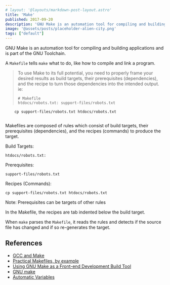 ```yaml
---
# layout: '@layouts/markdown-post-layout.astro'
title: 'Make'
published: 2017-09-20
description: 'GNU Make is an automation tool for compiling and building applications and is part of the GNU Toolchain.'
image: '@assets/posts/placeholder-alien-city.png'
tags: ["default"]
---
```


GNU Make is an automation tool for compiling and building applications and is part of the GNU Toolchain.

A `Makefile` tells `make` what to do, like how to compile and link a program.

> To use Make to its full potential, you need to properly frame your desired results as build targets, their prerequisites (dependencies), and the recipe to turn those dependencies into the intended output. ie:
>
> ```make
> # Makefile
> htdocs/robots.txt: support-files/robots.txt
        cp support-files/robots.txt htdocs/robots.txt
> ```

Makefiles are composed of rules which consist of build targets, their prerequisites (dependencies), and the recipes (commands) to produce the target.

Build Targets:

```
htdocs/robots.txt: 
```

Prerequisites:

```
support-files/robots.txt
```

Recipes (Commands):

```
cp support-files/robots.txt htdocs/robots.txt
```

Note: Prerequisites can be targets of other rules

In the Makefile, the recipes are tab indented below the build target.

When `make` parses the `Makefile`, it reads the rules and detects if the source file has changed and if so re-generates the target.

## References

- [GCC and Make](https://www3.ntu.edu.sg/home/ehchua/programming/cpp/gcc_make.html)
- [Practical Makefiles, by example](http://nuclear.mutantstargoat.com/articles/make/)
- [Using GNU Make as a Front-end Development Build Tool](https://www.sitepoint.com/using-gnu-make-front-end-development-build-tool/)
- [GNU make](https://www.gnu.org/software/make/manual/make.html#Automatic-Variables)
- [Automatic Variables](https://www.gnu.org/software/make/manual/make.html#Automatic-Variables)
